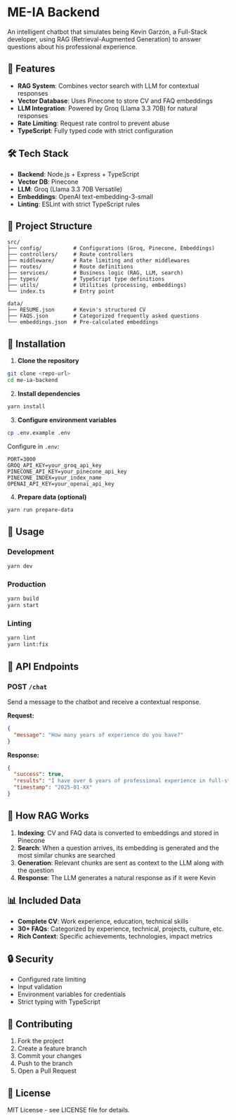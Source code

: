 # ME-IA Backend

An intelligent chatbot that simulates being Kevin Garzón, a Full-Stack developer, using RAG (Retrieval-Augmented Generation) to answer questions about his professional experience.

## 🚀 Features

- **RAG System**: Combines vector search with LLM for contextual responses
- **Vector Database**: Uses Pinecone to store CV and FAQ embeddings
- **LLM Integration**: Powered by Groq (Llama 3.3 70B) for natural responses
- **Rate Limiting**: Request rate control to prevent abuse
- **TypeScript**: Fully typed code with strict configuration

## 🛠️ Tech Stack

- **Backend**: Node.js + Express + TypeScript
- **Vector DB**: Pinecone
- **LLM**: Groq (Llama 3.3 70B Versatile)
- **Embeddings**: OpenAI text-embedding-3-small
- **Linting**: ESLint with strict TypeScript rules

## 📁 Project Structure

```
src/
├── config/          # Configurations (Groq, Pinecone, Embeddings)
├── controllers/     # Route controllers
├── middleware/      # Rate limiting and other middlewares
├── routes/          # Route definitions
├── services/        # Business logic (RAG, LLM, search)
├── types/           # TypeScript type definitions
├── utils/           # Utilities (processing, embeddings)
└── index.ts         # Entry point

data/
├── RESUME.json      # Kevin's structured CV
├── FAQS.json        # Categorized frequently asked questions
└── embeddings.json  # Pre-calculated embeddings
```

## 🔧 Installation

1. **Clone the repository**
```bash
git clone <repo-url>
cd me-ia-backend
```

2. **Install dependencies**
```bash
yarn install
```

3. **Configure environment variables**
```bash
cp .env.example .env
```

Configure in `.env`:
```
PORT=3000
GROQ_API_KEY=your_groq_api_key
PINECONE_API_KEY=your_pinecone_api_key
PINECONE_INDEX=your_index_name
OPENAI_API_KEY=your_openai_api_key
```

4. **Prepare data (optional)**
```bash
yarn run prepare-data
```

## 🚀 Usage

### Development
```bash
yarn dev
```

### Production
```bash
yarn build
yarn start
```

### Linting
```bash
yarn lint
yarn lint:fix
```

## 📡 API Endpoints

### POST `/chat`
Send a message to the chatbot and receive a contextual response.

**Request:**
```json
{
  "message": "How many years of experience do you have?"
}
```

**Response:**
```json
{
  "success": true,
  "results": "I have over 6 years of professional experience in full-stack development...",
  "timestamp": "2025-01-XX"
}
```

## 🧠 How RAG Works

1. **Indexing**: CV and FAQ data is converted to embeddings and stored in Pinecone
2. **Search**: When a question arrives, its embedding is generated and the most similar chunks are searched
3. **Generation**: Relevant chunks are sent as context to the LLM along with the question
4. **Response**: The LLM generates a natural response as if it were Kevin

## 📊 Included Data

- **Complete CV**: Work experience, education, technical skills
- **30+ FAQs**: Categorized by experience, technical, projects, culture, etc.
- **Rich Context**: Specific achievements, technologies, impact metrics

## 🔒 Security

- Configured rate limiting
- Input validation
- Environment variables for credentials
- Strict typing with TypeScript

## 🤝 Contributing

1. Fork the project
2. Create a feature branch
3. Commit your changes
4. Push to the branch
5. Open a Pull Request

## 📝 License

MIT License - see LICENSE file for details.